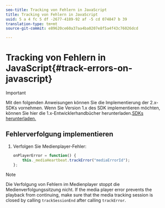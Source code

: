 ```yaml
---
seo-title: Tracking von Fehlern in JavaScript
title: Tracking von Fehlern in JavaScript
uuid: 5 a 4 fc 5 df -2677-4189-92 af -5 cd 074847 b 39
translation-type: tm+mt
source-git-commit: e89620ce60a37aa4ba0207e8f5a4f43c76026dcd

---
```



# Tracking von Fehlern in JavaScript{#track-errors-on-javascript}

>[!IMPORTANT]
>
>Mit den folgenden Anweisungen können Sie die Implementierung der 2.x-SDKs vornehmen. Wenn Sie Version 1.x des SDK implementieren möchten, können Sie hier die 1.x-Entwicklerhandbücher herunterladen.[SDKs herunterladen.](/help/sdk-implement/download-sdks.md)

## Fehlerverfolgung implementieren

1. Verfolgen Sie Medienplayer-Fehler:

   ```js
   onPlayerError = function() { 
       this._mediaHeartbeat.trackError("mediaErrorId"); 
   };
   ```

>[!NOTE]
>
>Die Verfolgung von Fehlern im Medienplayer stoppt die Medienverfolgungssitzung nicht. If the media player error prevents the playback from continuing, make sure that the media tracking session is closed by calling `trackSessionEnd` after calling `trackError`.

